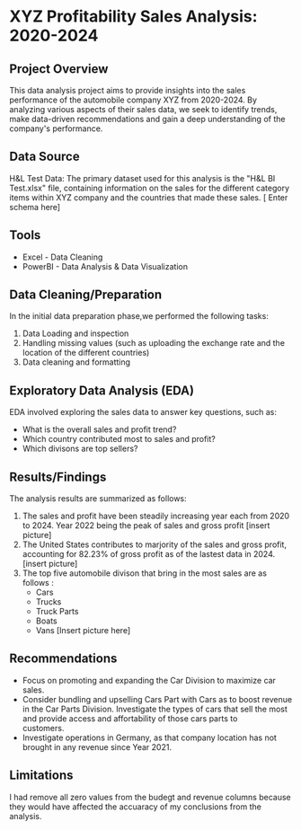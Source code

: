 # XYZ Profitability Sales Analysis: 2020-2024

## Project Overview
This data analysis project aims to provide insights into the sales performance of the automobile company XYZ from 2020-2024. By analyzing various aspects of their sales data, we seek to identify trends, make data-driven recommendations and gain a deep understanding of the company's performance. 

## Data Source
H&L Test Data: The primary dataset used for this analysis is the "H&L BI Test.xlsx" file, containing information on the sales for the different category items within XYZ company and the countries that made these sales. 
[ Enter schema here]


## Tools
- Excel - Data Cleaning
- PowerBI - Data Analysis & Data Visualization

 ## Data Cleaning/Preparation
 In the initial data preparation phase,we performed the following tasks:
 1. Data Loading and inspection
 2. Handling missing values (such as uploading the exchange rate and the location of the different countries)
 3. Data cleaning and formatting

 ## Exploratory Data Analysis (EDA)
 EDA involved exploring the sales data to answer key questions, such as: 

 - What is the overall sales and profit trend?
 - Which country contributed most to sales and profit? 
 - Which divisons are top sellers?

 ## Results/Findings 
 The analysis results are summarized as follows: 
 1. The sales and profit have been steadily increasing year each from 2020 to 2024. Year 2022 being the peak of sales and gross profit
    [insert picture]
 2. The United States contributes to marjority of the sales and gross profit, accounting for 82.23% of gross profit as of the lastest data in 2024.
    [insert picture]
 3. The top five automobile divison that bring in the most sales are as follows :
    - Cars
    - Trucks
    - Truck Parts
    - Boats
    - Vans
  [Insert picture here]

## Recommendations 
- Focus on promoting and expanding the Car Division to maximize car sales.
- Consider bundling and upselling Cars Part with Cars as to boost revenue in the Car Parts Division. Investigate the types of cars that sell the most and provide access and affortability of those cars parts to   
  customers.
- Investigate operations in Germany, as that company location has not brought in any revenue since Year 2021.

## Limitations
I had remove all zero values from the budegt and revenue columns because they would have affected the accuaracy of my conclusions from the analysis. 



   
